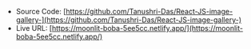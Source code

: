 - Source Code: [https://github.com/Tanushri-Das/React-JS-image-gallery-](https://github.com/Tanushri-Das/React-JS-image-gallery-)
- Live URL: [https://moonlit-boba-5ee5cc.netlify.app/](https://moonlit-boba-5ee5cc.netlify.app/)
